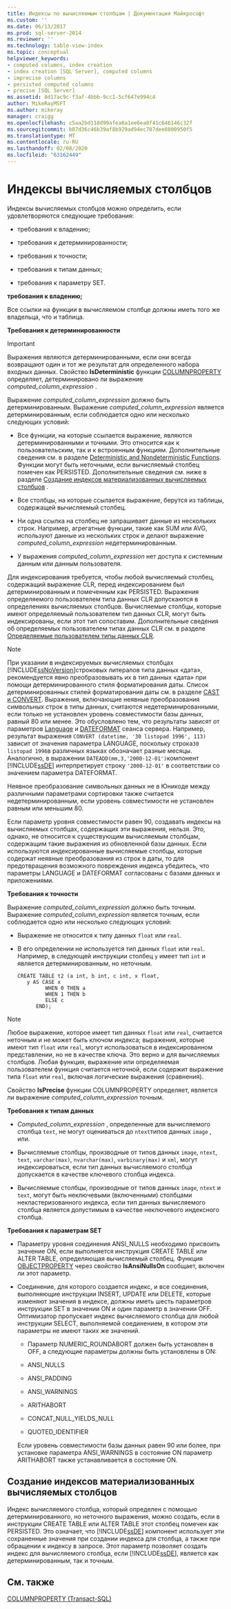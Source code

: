 ```yaml
---
title: Индексы по вычисляемым столбцам | Документация Майкрософт
ms.custom: ''
ms.date: 06/13/2017
ms.prod: sql-server-2014
ms.reviewer: ''
ms.technology: table-view-index
ms.topic: conceptual
helpviewer_keywords:
- computed columns, index creation
- index creation [SQL Server], computed columns
- imprecise columns
- persisted computed columns
- precise [SQL Server]
ms.assetid: 8d17ac9c-f3af-4bbb-9cc1-5cf647e994c4
author: MikeRayMSFT
ms.author: mikeray
manager: craigg
ms.openlocfilehash: c5aa2bd118d99afea6a1ee6ea8f41c646146c32f
ms.sourcegitcommit: b87d36c46b39af8b929ad94ec707dee8800950f5
ms.translationtype: MT
ms.contentlocale: ru-RU
ms.lasthandoff: 02/08/2020
ms.locfileid: "63162449"
---
```

# <a name="indexes-on-computed-columns"></a>Индексы вычисляемых столбцов
  Индексы вычисляемых столбцов можно определить, если удовлетворяются следующие требования:  
  
-   требования к владению;  
  
-   требования к детерминированности;  
  
-   требования к точности;  
  
-   требования к типам данных;  
  
-   требования к параметру SET.  
  
 **требования к владению;**  
  
 Все ссылки на функции в вычисляемом столбце должны иметь того же владельца, что и таблица.  
  
 **Требования к детерминированности**  
  
> [!IMPORTANT]  
>  Выражения являются детерминированными, если они всегда возвращают один и тот же результат для определенного набора входных данных. Свойство **IsDeterministic** функции [COLUMNPROPERTY](/sql/t-sql/functions/columnproperty-transact-sql) определяет, детерминировано ли выражение *computed_column_expression* .  
  
 Выражение *computed_column_expression* должно быть детерминированным. Выражение *computed_column_expression* является детерминированным, если соблюдается одно или несколько следующих условий:  
  
-   Все функции, на которые ссылается выражение, являются детерминированными и точными. Это относится как к пользовательским, так и к встроенным функциям. Дополнительные сведения см. в разделе [Deterministic and Nondeterministic Functions](../user-defined-functions/deterministic-and-nondeterministic-functions.md). Функции могут быть неточными, если вычисляемый столбец помечен как PERSISTED. Дополнительные сведения см. ниже в разделе [Создание индексов материализованных вычисляемых столбцов](#BKMK_persisted) .  
  
-   Все столбцы, на которые ссылается выражение, берутся из таблицы, содержащей вычисляемый столбец.  
  
-   Ни одна ссылка на столбец не запрашивает данные из нескольких строк. Например, агрегатные функции, такие как SUM или AVG, используют данные из нескольких строк и делают выражение *computed_column_expression* недетерминированным.  
  
-   У выражения *computed_column_expression* нет доступа к системным данным или данным пользователя.  
  
 Для индексирования требуется, чтобы любой вычисляемый столбец, содержащий выражение CLR, перед индексированием был детерминированным и помеченным как PERSISTED. Выражения определяемого пользователем типа данных CLR допускаются в определениях вычисляемых столбцов. Вычисляемые столбцы, которые имеют определяемый пользователем тип данных CLR, могут быть индексированы, если этот тип сопоставим. Дополнительные сведения об определяемых пользователем типах данных CLR см. в разделе [Определяемые пользователем типы данных CLR](../clr-integration-database-objects-user-defined-types/clr-user-defined-types.md).  
  
> [!NOTE]  
>  При указании в индексируемых вычисляемых столбцах [!INCLUDE[ssNoVersion](../../includes/ssnoversion-md.md)]строковых литералов типа данных «дата», рекомендуется явно преобразовывать их в тип данных «дата» при помощи детерминированного стиля форматирования даты. Список детерминированных стилей форматирования даты см. в разделе [CAST и CONVERT](/sql/t-sql/functions/cast-and-convert-transact-sql). Выражения, включающие неявные преобразования символьных строк в типы данных, считаются недетерминированными, если только не установлен уровень совместимости базы данных, равный 80 или менее. Это обусловлено тем, что результаты зависят от параметров [Language](/sql/t-sql/statements/set-language-transact-sql) и [DATEFORMAT](/sql/t-sql/statements/set-dateformat-transact-sql) сеанса сервера. Например, результат выражения `CONVERT (datetime, '30 listopad 1996', 113)` зависит от значения параметра LANGUAGE, поскольку строка`30 listopad 1996`в различных языках обозначает разные месяцы. Аналогично, в выражении `DATEADD(mm,3,'2000-12-01')`компонент [!INCLUDE[ssDE](../../../includes/ssde-md.md)] интерпретирует строку `'2000-12-01'` в соответствии со значением параметра DATEFORMAT.  
>   
>  Неявное преобразование символьных данных не в Юникоде между различными параметрами сортировки также считается недетерминированным, если уровень совместимости не установлен равным или меньшим 80.  
>   
>  Если параметр уровня совместимости равен 90, создавать индексы на вычисляемых столбцах, содержащих эти выражения, нельзя. Это, однако, не относится к существующим вычисляемым столбцам, содержащим такие выражения из обновленной базы данных. Если используются индексированные вычисляемые столбцы, которые содержат неявные преобразования из строк в даты, то для предотвращения возможного повреждения индекса убедитесь, что параметры LANGUAGE и DATEFORMAT согласованы с базами данных и приложениями.  
  
 **Требования к точности**  
  
 Выражение *computed_column_expression* должно быть точным. Выражение *computed_column_expression* является точным, если соблюдается одно или несколько следующих условий:  
  
-   Выражение не относится к типу данных `float` или `real`.  
  
-   В его определении не используется тип данных `float` или `real`. Например, в следующей инструкции столбец `y` имеет тип `int` и является детерминированным, но неточным.  
  
    ```  
    CREATE TABLE t2 (a int, b int, c int, x float,   
       y AS CASE x   
             WHEN 0 THEN a   
             WHEN 1 THEN b   
             ELSE c   
          END);  
    ```  
  
> [!NOTE]  
>  Любое выражение, которое имеет тип данных `float` или `real`, считается неточным и не может быть ключом индекса; выражения, которые имеют тип `float` или `real`, могут использоваться в индексированном представлении, но не в качестве ключа. Это верно и для вычисляемых столбцов. Любая функция, выражение или определяемая пользователем функция считается неточной, если содержит выражение типа `float` или `real`, включая логические выражения (сравнения).  
  
 Свойство **IsPrecise** функции COLUMNPROPERTY определяет, является ли выражение *computed_column_expression* точным.  
  
 **Требования к типам данных**  
  
-   *Computed_column_expression* , определенные для вычисляемого столбца `text`, не могут оцениваться до `ntext`типов данных `image` , или.  
  
-   Вычисляемые столбцы, производные от типов данных `image`, `ntext`, `text`, `varchar(max)`, `nvarchar(max)`, `varbinary(max)` и `xml`, могут индексироваться, если тип данных вычисляемого столбца допускается в качестве ключевого столбца индекса.  
  
-   Вычисляемые столбцы, производные от типов данных `image`, `ntext` и `text`, могут быть неключевыми (включенными) столбцами некластеризованного индекса, если тип данных вычисляемого столбца является допустимым в качестве неключевого индексного столбца.  
  
 **Требования к параметрам SET**  
  
-   Параметру уровня соединения ANSI_NULLS необходимо присвоить значение ON, если выполняется инструкция CREATE TABLE или ALTER TABLE, определяющая вычисляемый столбец. Функция [OBJECTPROPERTY](/sql/t-sql/functions/objectpropertyex-transact-sql) через свойство **IsAnsiNullsOn** сообщает, включен ли этот параметр.  
  
-   Соединение, для которого создается индекс, и все соединения, выполняющие инструкции INSERT, UPDATE или DELETE, которые изменяют значения в индексе, должны иметь шесть параметров инструкции SET в значении ON и один параметр в значении OFF. Оптимизатор пропускает индекс вычисляемого столбца для любой инструкции SELECT, выполняемой соединением, в котором эти параметры не имеют таких же значений.  
  
    -   Параметр NUMERIC_ROUNDABORT должен быть установлен в OFF, а следующие параметры должны быть установлены в ON:  
  
    -   ANSI_NULLS  
  
    -   ANSI_PADDING  
  
    -   ANSI_WARNINGS  
  
    -   ARITHABORT  
  
    -   CONCAT_NULL_YIELDS_NULL  
  
    -   QUOTED_IDENTIFIER  
  
     Если уровень совместимости базы данных равен 90 или более, при установке параметра ANSI_WARNINGS в состояние ON параметр ARITHABORT также устанавливается в состояние ON.  
  
##  <a name="BKMK_persisted"></a> Создание индексов материализованных вычисляемых столбцов  
 Индекс вычисляемого столбца, который определен с помощью детерминированного, но неточного выражения, можно создать, если в инструкции CREATE TABLE или ALTER TABLE этот столбец помечен как PERSISTED. Это означает, что [!INCLUDE[ssDE](../../../includes/ssde-md.md)] компонент использует эти сохраненные значения при создании индекса для столбца, а также при обращении к индексу в запросе. Этот параметр позволяет создать индекс для вычисляемого столбца, если [!INCLUDE[ssDE](../../../includes/dnprdnshort-md.md)], является как детерминированным, так и точным.  
  
## <a name="related-content"></a>См. также  
 [COLUMNPROPERTY (Transact-SQL)](/sql/t-sql/functions/columnproperty-transact-sql)  
  
  
